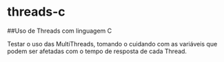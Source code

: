 # threads-c

##Uso de Threads com linguagem C

Testar o uso das MultiThreads, tomando o cuidando com as variáveis que podem ser afetadas com o tempo de resposta de cada Thread.



